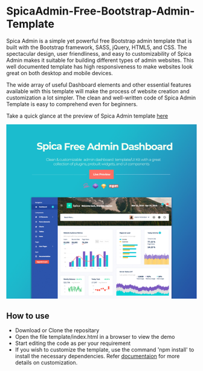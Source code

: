 # SpicaAdmin-Free-Bootstrap-Admin-Template

Spica Admin is a simple yet powerful free Bootstrap admin template that is built with the Bootstrap framework, SASS, jQuery, HTML5, and CSS. The spectacular design, user friendliness, and easy to customizability of Spica Admin makes it suitable for building different types of admin websites. This well documented template has high responsiveness to make websites look great on both desktop and mobile devices.

The wide array of useful Dashboard elements and other essential features available with this template will make the process of website creation and customization a lot simpler. The clean and well-written code of Spica Admin Template is easy to comprehend even for beginners.

Take a quick glance at the preview of Spica Admin template [here](http://www.urbanui.com/spica-free/template/index.html)

[![N|Solid](preview.jpg)](http://www.urbanui.com/spica-free/template/index.html)


<h2>How to use </h2>

<ul>
  <li>
    Download or Clone the repositary
  </li>
  <li>
    Open the file template/index.html in a browser to view the demo
  </li>
  <li>
    Start editing the code as per your requirement
  </li>
  <li>
    If you wish to customize the template, use the command 'npm install' to install the necessary dependencies. Refer <a href="http://www.urbanui.com/spica-free/template/docs/documentation.html">documentaion</a> for more details on customization.
  </li>
</ul>
